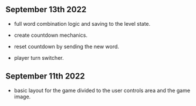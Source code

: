 ## September 13th 2022

- full word combination logic and saving to the level state.
- create countdown mechanics.
- reset countdown by sending the new word.

- player turn switcher.

## September 11th 2022

- basic layout for the game divided to the user controls area and the game image.
